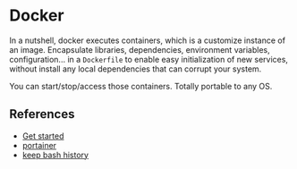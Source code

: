 # Docker

In a nutshell, docker executes containers, which is a customize instance of an image. Encapsulate libraries, dependencies, environment variables, configuration... in a `Dockerfile` to enable easy initialization of new services, without install any local dependencies that can corrupt your system.

You can start/stop/access those containers. Totally portable to any OS.

## References

- [Get started](https://docs.docker.com/get-started/)
- [portainer](https://hub.docker.com/r/portainer/portainer-ce/)
- [keep bash history](https://antistatique.net/en/blog/tips-docker-keep-your-bash-history)
